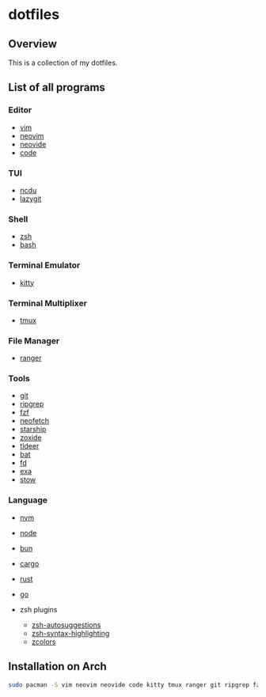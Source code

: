 # dotfiles

## Overview

This is a collection of my dotfiles.

## List of all programs

### Editor

- [vim](https://github.com/vim/vim)
- [neovim](https://github.com/neovim/neovim)
- [neovide](https://github.com/Kethku/neovide)
- [code](https://github.com/Microsoft/vscode)

### TUI

- [ncdu](https://github.com/jeetsukumaran/ncdu)
- [lazygit](https://github.com/jesseduffield/lazygit)

### Shell

- [zsh](https://github.com/ohmyzsh/ohmyzsh)
- [bash](https://github.com/bash)

### Terminal Emulator

- [kitty](https://github.com/kovidgoyal/kitty)

### Terminal Multiplixer

- [tmux](https://github.com/tmux/tmux)

### File Manager

- [ranger](https://github.com/ranger/ranger)

### Tools

- [git](https://github.com/git/git)
- [ripgrep](https://github.com/BurntSushi/ripgrep)
- [fzf](https://github.com/junegunn/fzf)
- [neofetch](https://github.com/dylanaraps/neofetch)
- [starship](https://github.com/starship/starship)
- [zoxide](https://github.com/ajeetdsouza/zoxide)
- [tldeer](https://github.com/dbrgn/tldeer)
- [bat](https://github.com/sharkdp/bat)
- [fd](https://github.com/sharkdp/fd)
- [exa](https://github.com/ogham/exa)
- [stow](https://github.com/vascoferrin/stow)

### Language

- [nvm](https://github.com/nvm-sh/nvm)
- [node](https://github.com/nodejs/node)
- [bun](https://github.com/Jarred-Sanders/bun)
- [cargo](https://github.com/rust-lang/cargo)
- [rust](https://github.com/rust-lang/rust)
- [go](https://github.com/golang/go)

- zsh plugins
  - [zsh-autosuggestions](https://github.com/zsh-users/zsh-autosuggestions)
  - [zsh-syntax-highlighting](https://github.com/zsh-users/zsh-syntax-highlighting)
  - [zcolors](https://github.com/romkatv/zsh4humans)

## Installation on Arch

```bash
sudo pacman -S vim neovim neovide code kitty tmux ranger git ripgrep fzf zsh zsh-autosuggestions zsh-syntax-highlighting zcolors node

```
